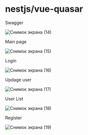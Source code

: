 # nestjs/vue-quasar
Swagger

![Снимок экрана (14)](https://user-images.githubusercontent.com/76594746/205426913-e7f26df8-3d9c-4ccd-96fb-cc517753275a.png)

Main page

![Снимок экрана (15)](https://user-images.githubusercontent.com/76594746/205426975-7e353388-d17c-48b6-b22f-068093d88dd6.png)

Login

![Снимок экрана (16)](https://user-images.githubusercontent.com/76594746/205426987-efc9eeae-f958-4dc2-9bdd-15adfeed7e4c.png)

Updage user

![Снимок экрана (17)](https://user-images.githubusercontent.com/76594746/205426994-80c35162-9417-486f-aa2f-d7c825fbec07.png)

User List

![Снимок экрана (18)](https://user-images.githubusercontent.com/76594746/205427011-8e7785c1-7c55-402a-9bfd-315d657827cf.png)

Register

![Снимок экрана (19)](https://user-images.githubusercontent.com/76594746/205427016-e2f7c75c-f3a4-45b8-b756-eab787cd0c60.png)
